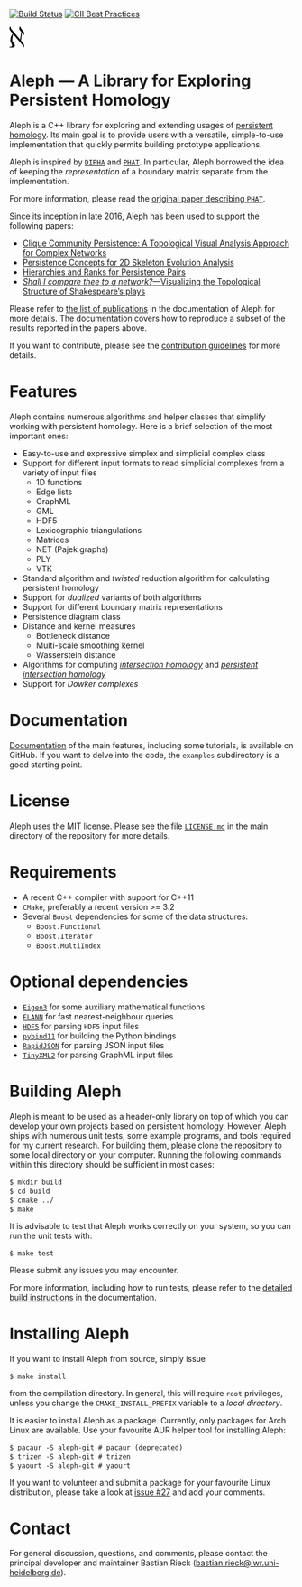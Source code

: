 [![Build Status](https://travis-ci.org/Submanifold/Aleph.svg?branch=master)](https://travis-ci.org/Submanifold/Aleph) [![CII Best Practices](https://bestpractices.coreinfrastructure.org/projects/972/badge)](https://bestpractices.coreinfrastructure.org/projects/972)

![Aleph logo](Aleph.png "The logo of Aleph in all its glory")

# Aleph &mdash; A Library for Exploring Persistent Homology

Aleph is a C++ library for exploring and extending usages of [persistent
homology](https://en.wikipedia.org/wiki/Persistent_homology). Its main
goal is to provide users with a versatile, simple-to-use implementation
that quickly permits building prototype applications.

Aleph is inspired by [`DIPHA`](https://github.com/DIPHA/dipha) and
[`PHAT`](https://bitbucket.org/phat-code/phat). In particular, Aleph
borrowed the idea of keeping the *representation* of a boundary matrix
separate from the implementation.

For more information, please read the [original paper describing
`PHAT`](https://people.mpi-inf.mpg.de/~mkerber/bkrw-pphat.pdf).

Since its inception in late 2016, Aleph has been used to support the
following papers:

- [Clique Community Persistence: A Topological Visual Analysis Approach for Complex Networks](https://submanifold.github.io/Aleph/Rieck17d.html)
- [Persistence Concepts for 2D Skeleton Evolution Analysis](https://submanifold.github.io/Aleph/Rieck17b.html)
- [Hierarchies and Ranks for Persistence Pairs](https://submanifold.github.io/Aleph/Rieck17a.html)
- [*Shall I compare thee to a network?*&mdash;Visualizing the Topological
  Structure of Shakespeare&rsquo;s plays](https://submanifold.github.io/Aleph/Rieck16b.html)

Please refer to [the list of
publications](https://submanifold.github.io/Aleph/publications) in the
documentation of Aleph for more details. The documentation covers how to
reproduce a subset of the results reported in the papers above.

If you want to contribute, please see the [contribution
guidelines](CONTRIBUTING.md) for more details.

# Features

Aleph contains numerous algorithms and helper classes that simplify
working with persistent homology. Here is a brief selection of the most
important ones:

* Easy-to-use and expressive simplex and simplicial complex class
* Support for different input formats to read simplicial complexes from
  a variety of input files
    - 1D functions
    - Edge lists
    - GraphML
    - GML
    - HDF5
    - Lexicographic triangulations
    - Matrices
    - NET (Pajek graphs)
    - PLY
    - VTK
* Standard algorithm and *twisted* reduction algorithm for calculating
  persistent homology
* Support for *dualized* variants of both algorithms
* Support for different boundary matrix representations
* Persistence diagram class
* Distance and kernel measures
    - Bottleneck distance
    - Multi-scale smoothing kernel
    - Wasserstein distance
* Algorithms for computing [*intersection homology*](http://www.math.ias.edu/~goresky/pdf/IH.pdf) and [*persistent intersection homology*](https://doi.org/10.1007/s10208-010-9081-1)
* Support for *Dowker complexes*

# Documentation

[Documentation](https://submanifold.github.io/Aleph) of the main
features, including some tutorials, is available on GitHub. If you want
to delve into the code, the `examples` subdirectory is a good starting
point.

# License

Aleph uses the MIT license. Please see the file [`LICENSE.md`](LICENSE.md)
in the main directory of the repository for more details.

# Requirements

* A recent C++ compiler with support for C++11
* `CMake`, preferably a recent version >= 3.2
* Several `Boost` dependencies for some of the data structures:
  * `Boost.Functional`
  * `Boost.Iterator`
  * `Boost.MultiIndex`

# Optional dependencies

* [`Eigen3`](http://eigen.tuxfamily.org) for some auxiliary mathematical
  functions
* [`FLANN`](https://github.com/mariusmuja/flann) for fast nearest-neighbour queries
* [`HDF5`](https://www.hdfgroup.org) for parsing `HDF5` input files
* [`pybind11`](https://github.com/pybind/pybind11) for building the
  Python bindings
* [`RapidJSON`](http://rapidjson.org) for parsing JSON input files
* [`TinyXML2`](https://github.com/leethomason/tinyxml2) for parsing
  GraphML input files

# Building Aleph

Aleph is meant to be used as a header-only library on top of which you
can develop your own projects based on persistent homology. However,
Aleph ships with numerous unit tests, some example programs, and tools
required for my current research. For building them, please clone the
repository to some local directory on your computer. Running the
following commands within this directory should be sufficient in most
cases:

    $ mkdir build
    $ cd build
    $ cmake ../
    $ make

It is advisable to test that Aleph works correctly on your system, so
you can run the unit tests with:

    $ make test

Please submit any issues you may encounter.

For more information, including how to run tests, please refer to the
[detailed build
instructions](https://submanifold.github.io/Aleph/building) in the
documentation.

# Installing Aleph

If you want to install Aleph from source, simply issue

    $ make install

from the compilation directory. In general, this will require `root`
privileges, unless you change the `CMAKE_INSTALL_PREFIX` variable to
a *local directory*.

It is easier to install Aleph as a package. Currently, only packages
for Arch Linux are available. Use your favourite AUR helper tool for
installing Aleph:

    $ pacaur -S aleph-git # pacaur (deprecated)
    $ trizen -S aleph-git # trizen
    $ yaourt -S aleph-git # yaourt

If you want to volunteer and submit a package for your favourite Linux
distribution, please take a look at [issue #27](https://github.com/Submanifold/Aleph/issues/27)
and add your comments.

# Contact

For general discussion, questions, and comments, please contact the
principal developer and maintainer Bastian Rieck (bastian.rieck@iwr.uni-heidelberg.de).

